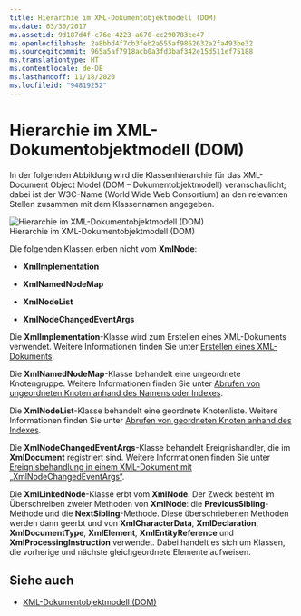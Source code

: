 ```yaml
---
title: Hierarchie im XML-Dokumentobjektmodell (DOM)
ms.date: 03/30/2017
ms.assetid: 9d187d4f-c76e-4223-a670-cc290783ce47
ms.openlocfilehash: 2a8bbd4f7cb3feb2a555af9862632a2fa493be32
ms.sourcegitcommit: 965a5af7918acb0a3fd3baf342e15d511ef75188
ms.translationtype: HT
ms.contentlocale: de-DE
ms.lasthandoff: 11/18/2020
ms.locfileid: "94819252"
---
```

# <a name="xml-document-object-model-dom-hierarchy"></a>Hierarchie im XML-Dokumentobjektmodell (DOM)
In der folgenden Abbildung wird die Klassenhierarchie für das XML-Document Object Model (DOM – Dokumentobjektmodell) veranschaulicht; dabei ist der W3C-Name (World Wide Web Consortium) an den relevanten Stellen zusammen mit dem Klassennamen angegeben.  
  
 ![Hierarchie im XML-Dokumentobjektmodell &#40;DOM&#41;](media/dom-class-hierarchy.gif "Dom_class_hierarchy")  
Hierarchie im XML-Dokumentobjektmodell (DOM)  
  
 Die folgenden Klassen erben nicht vom **XmlNode**:  
  
- **XmlImplementation**  
  
- **XmlNamedNodeMap**  
  
- **XmlNodeList**  
  
- **XmlNodeChangedEventArgs**  
  
 Die **XmlImplementation**-Klasse wird zum Erstellen eines XML-Dokuments verwendet. Weitere Informationen finden Sie unter [Erstellen eines XML-Dokuments](xml-document-creation.md).  
  
 Die **XmlNamedNodeMap**-Klasse behandelt eine ungeordnete Knotengruppe. Weitere Informationen finden Sie unter [Abrufen von ungeordneten Knoten anhand des Namens oder Indexes](unordered-node-retrieval-by-name-or-index.md).  
  
 Die **XmlNodeList**-Klasse behandelt eine geordnete Knotenliste. Weitere Informationen finden Sie unter [Abrufen von geordneten Knoten anhand des Indexes](ordered-node-retrieval-by-index.md).  
  
 Die **XmlNodeChangedEventArgs**-Klasse behandelt Ereignishandler, die im **XmlDocument** registriert sind. Weitere Informationen finden Sie unter [Ereignisbehandlung in einem XML-Dokument mit „XmlNodeChangedEventArgs“](event-handling-in-an-xml-document-using-the-xmlnodechangedeventargs.md).  
  
 Die **XmlLinkedNode**-Klasse erbt vom **XmlNode**. Der Zweck besteht im Überschreiben zweier Methoden von **XmlNode**: die **PreviousSibling**-Methode und die **NextSibling**-Methode. Diese überschriebenen Methoden werden dann geerbt und von **XmlCharacterData**, **XmlDeclaration**, **XmlDocumentType**, **XmlElement**, **XmlEntityReference** und **XmlProcessingInstruction** verwendet. Dabei handelt es sich um Klassen, die vorherige und nächste gleichgeordnete Elemente aufweisen.  
  
## <a name="see-also"></a>Siehe auch

- [XML-Dokumentobjektmodell (DOM)](xml-document-object-model-dom.md)
